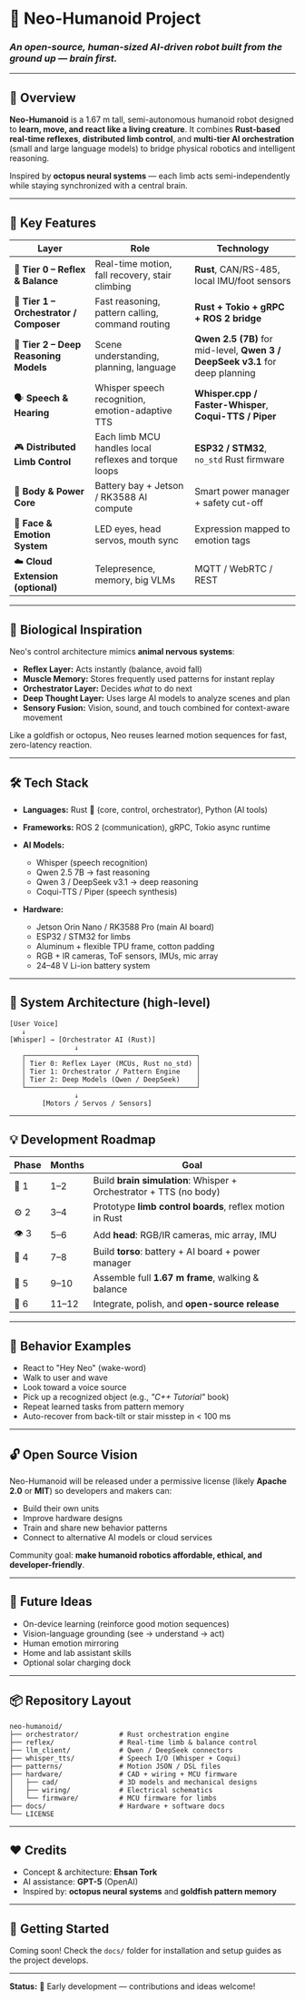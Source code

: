 # 🤖 Neo-Humanoid Project

### *An open-source, human-sized AI-driven robot built from the ground up — brain first.*

---

## 🧠 Overview

**Neo-Humanoid** is a 1.67 m tall, semi-autonomous humanoid robot designed to **learn, move, and react like a living creature**.
It combines **Rust-based real-time reflexes**, **distributed limb control**, and **multi-tier AI orchestration** (small and large language models) to bridge physical robotics and intelligent reasoning.

Inspired by **octopus neural systems** — each limb acts semi-independently while staying synchronized with a central brain.

---

## 🦾 Key Features

| Layer                                   | Role                                                  | Technology                                                                    |
| --------------------------------------- | ----------------------------------------------------- | ----------------------------------------------------------------------------- |
| 🦵 **Tier 0 – Reflex & Balance**        | Real-time motion, fall recovery, stair climbing       | **Rust**, CAN/RS-485, local IMU/foot sensors                                  |
| 🧩 **Tier 1 – Orchestrator / Composer** | Fast reasoning, pattern calling, command routing      | **Rust + Tokio + gRPC + ROS 2 bridge**                                        |
| 🧠 **Tier 2 – Deep Reasoning Models**   | Scene understanding, planning, language               | **Qwen 2.5 (7B)** for mid-level, **Qwen 3 / DeepSeek v3.1** for deep planning |
| 🗣 **Speech & Hearing**                 | Whisper speech recognition, emotion-adaptive TTS      | **Whisper.cpp / Faster-Whisper**, **Coqui-TTS / Piper**                       |
| 🎮 **Distributed Limb Control**         | Each limb MCU handles local reflexes and torque loops | **ESP32 / STM32**, `no_std` Rust firmware                                     |
| 🔋 **Body & Power Core**                | Battery bay + Jetson / RK3588 AI compute              | Smart power manager + safety cut-off                                          |
| 🌈 **Face & Emotion System**            | LED eyes, head servos, mouth sync                     | Expression mapped to emotion tags                                             |
| ☁️ **Cloud Extension (optional)**       | Telepresence, memory, big VLMs                        | MQTT / WebRTC / REST                                                          |

---

## 🧬 Biological Inspiration

Neo's control architecture mimics **animal nervous systems**:

* **Reflex Layer:** Acts instantly (balance, avoid fall)
* **Muscle Memory:** Stores frequently used patterns for instant replay
* **Orchestrator Layer:** Decides *what* to do next
* **Deep Thought Layer:** Uses large AI models to analyze scenes and plan
* **Sensory Fusion:** Vision, sound, and touch combined for context-aware movement

Like a goldfish or octopus, Neo reuses learned motion sequences for fast, zero-latency reaction.

---

## 🛠 Tech Stack

* **Languages:** Rust 🦀 (core, control, orchestrator), Python (AI tools)
* **Frameworks:** ROS 2 (communication), gRPC, Tokio async runtime
* **AI Models:**

  * Whisper (speech recognition)
  * Qwen 2.5 7B → fast reasoning
  * Qwen 3 / DeepSeek v3.1 → deep reasoning
  * Coqui-TTS / Piper (speech synthesis)
* **Hardware:**

  * Jetson Orin Nano / RK3588 Pro (main AI board)
  * ESP32 / STM32 for limbs
  * Aluminum + flexible TPU frame, cotton padding
  * RGB + IR cameras, ToF sensors, IMUs, mic array
  * 24–48 V Li-ion battery system

---

## 🧩 System Architecture (high-level)

```
[User Voice] 
   ↓
[Whisper] → [Orchestrator AI (Rust)]
                ↓
   ┌──────────────────────────────────────────┐
   │ Tier 0: Reflex Layer (MCUs, Rust no_std) │
   │ Tier 1: Orchestrator / Pattern Engine    │
   │ Tier 2: Deep Models (Qwen / DeepSeek)    │
   └──────────────────────────────────────────┘
                ↓
        [Motors / Servos / Sensors]
```

---

## 💡 Development Roadmap

| Phase | Months | Goal                                                               |
| ----- | ------ | ------------------------------------------------------------------ |
| 🧩 1  | 1–2    | Build **brain simulation**: Whisper + Orchestrator + TTS (no body) |
| ⚙️ 2  | 3–4    | Prototype **limb control boards**, reflex motion in Rust           |
| 👁 3  | 5–6    | Add **head**: RGB/IR cameras, mic array, IMU                       |
| 🔋 4  | 7–8    | Build **torso**: battery + AI board + power manager                |
| 🦿 5  | 9–10   | Assemble full **1.67 m frame**, walking & balance                  |
| 🚀 6  | 11–12  | Integrate, polish, and **open-source release**                     |

---

## 🧠 Behavior Examples

* React to "Hey Neo" (wake-word)
* Walk to user and wave
* Look toward a voice source
* Pick up a recognized object (e.g., *"C++ Tutorial"* book)
* Repeat learned tasks from pattern memory
* Auto-recover from back-tilt or stair misstep in < 100 ms

---

## 🔓 Open Source Vision

Neo-Humanoid will be released under a permissive license (likely **Apache 2.0** or **MIT**) so developers and makers can:

* Build their own units
* Improve hardware designs
* Train and share new behavior patterns
* Connect to alternative AI models or cloud services

Community goal: **make humanoid robotics affordable, ethical, and developer-friendly**.

---

## 🧭 Future Ideas

* On-device learning (reinforce good motion sequences)
* Vision-language grounding (see → understand → act)
* Human emotion mirroring
* Home and lab assistant skills
* Optional solar charging dock

---

## 📦 Repository Layout

```
neo-humanoid/
├── orchestrator/          # Rust orchestration engine
├── reflex/                # Real-time limb & balance control
├── llm_client/            # Qwen / DeepSeek connectors
├── whisper_tts/           # Speech I/O (Whisper + Coqui)
├── patterns/              # Motion JSON / DSL files
├── hardware/              # CAD + wiring + MCU firmware
│   ├── cad/               # 3D models and mechanical designs
│   ├── wiring/            # Electrical schematics
│   └── firmware/          # MCU firmware for limbs
├── docs/                  # Hardware + software docs
└── LICENSE
```

---

## ❤️ Credits

* Concept & architecture: **Ehsan Tork**
* AI assistance: **GPT-5** (OpenAI)
* Inspired by: **octopus neural systems** and **goldfish pattern memory**

---

## 🚀 Getting Started

Coming soon! Check the `docs/` folder for installation and setup guides as the project develops.

---

**Status:** 🚧 Early development — contributions and ideas welcome!
